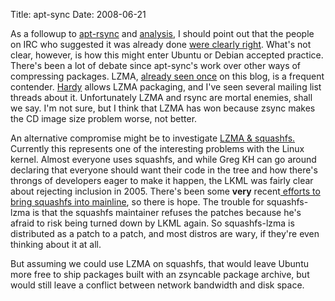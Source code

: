 Title: apt-sync
Date: 2008-06-21

As a followup to [apt-rsync][1] and [analysis][2], I should point out that the
people on IRC who suggested it was already done [were clearly right][3].
What's not clear, however, is how this might enter Ubuntu or Debian accepted
practice. There's been a lot of debate since apt-sync's work over other ways
of compressing packages. LZMA, [already seen once][4] on this blog, is a
frequent contender. [Hardy][5] allows LZMA packaging, and I've seen several
mailing list threads about it. Unfortunately LZMA and rsync are mortal
enemies, shall we say. I'm not sure, but I think that LZMA has won because
zsync makes the CD image size problem worse, not better.

An alternative compromise might be to investigate [LZMA & squashfs.][6]
Currently this represents one of the interesting problems with the Linux
kernel. Almost everyone uses squashfs, and while Greg KH can go around
declaring that everyone should want their code in the tree and how there's
throngs of developers eager to make it happen, the LKML was fairly clear about
rejecting inclusion in 2005. There's been some **very** recent[ efforts to
bring squashfs into mainline][7], so there is hope. The trouble for squashfs-
lzma is that the squashfs maintainer refuses the patches because he's afraid
to risk being turned down by LKML again. So squashfs-lzma is distributed as a
patch to a patch, and most distros are wary, if they're even thinking about it
at all.

But assuming we could use LZMA on squashfs, that would leave Ubuntu more
free to ship packages built with an zsyncable package archive, but would still
leave a conflict between network bandwidth and disk space.

   [1]: //pwnguin.net/a-rebuttal-to-apt-rsync.html

   [2]: //pwnguin.net/revisiting-apt-rsync.html

   [3]: https://edge.launchpad.net/apt-sync

   [4]: //pwnguin.net/a-comparison-of-compression-schemes.html

   [5]: https://blueprints.edge.launchpad.net/ubuntu/+spec/dpkg-lzma

   [6]: http://www.squashfs-lzma.org/

   [7]: http://www.nabble.com/-patch-0-6--First-take-at-squashfs-mainlining-support-patches-to17825431.html

